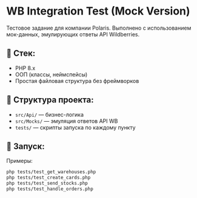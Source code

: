 # WB Integration Test (Mock Version)

Тестовое задание для компании Polaris. Выполнено с использованием мок-данных, эмулирующих ответы API Wildberries.

## 🔧 Стек:
- PHP 8.x
- ООП (классы, неймспейсы)
- Простая файловая структура без фреймворков

## 📁 Структура проекта:

- `src/Api/` — бизнес-логика
- `src/Mocks/` — эмуляция ответов API WB
- `tests/` — скрипты запуска по каждому пункту

## 🚀 Запуск:

Примеры:

```bash
php tests/test_get_warehouses.php
php tests/test_create_cards.php
php tests/test_send_stocks.php
php tests/test_handle_orders.php
